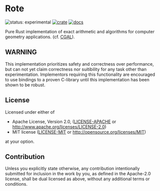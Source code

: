 # Rote

![status: experimental](https://img.shields.io/badge/status-experimental-orange)
[![crate](https://img.shields.io/crates/v/rote.svg)](https://crates.io/crates/rote)
[![docs](https://docs.rs/rote/badge.svg)](https://docs.rs/rote)

Pure Rust implementation of exact arithmetic and algorithms for computer geometry applications.
(cf. [CGAL](https://www.cgal.org/)).

## WARNING

This implementation prioritizes safety and correctness over performance, but can not yet claim
correctness nor suitibility for any task other than experimentation. Implementors requiring this
functionality are encouraged to use bindings to a proven C-library until this implementation has
been shown to be robust.

## License

Licensed under either of

 * Apache License, Version 2.0, ([LICENSE-APACHE](LICENSE-APACHE) or http://www.apache.org/licenses/LICENSE-2.0)
 * MIT license ([LICENSE-MIT](LICENSE-MIT) or http://opensource.org/licenses/MIT)

at your option.

## Contribution

Unless you explicitly state otherwise, any contribution intentionally submitted for inclusion in
the work by you, as defined in the Apache-2.0 license, shall be dual licensed as above, without any
additional terms or conditions.

